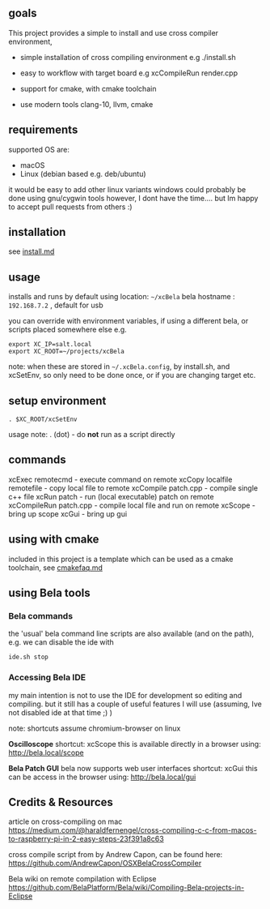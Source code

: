 ## goals

This project provides a simple to install and use cross compiler environment, 


- simple installation of cross compiling environment
e.g ./install.sh

- easy to workflow with target board
e.g xcCompileRun render.cpp

- support for cmake, with cmake toolchain

- use modern tools
clang-10, llvm, cmake


## requirements
supported OS are:
- macOS
- Linux (debian based e.g. deb/ubuntu)

it would be easy to add other linux variants
windows could probably be done using gnu/cygwin tools
however, I dont have the time.... but Im happy to accept pull requests from others :)



## installation
see [install.md](https://github.com/TheTechnobear/xcBela/blob/master/install.md)


## usage

installs and runs by default using 
location: `~/xcBela`
bela hostname : `192.168.7.2` , default for usb

you can override with environment variables, if using a different bela, or scripts placed somewhere else
e.g.

```
export XC_IP=salt.local
export XC_ROOT=~/projects/xcBela
```

note: when these are stored in `~/.xcBela.config`, by install.sh, and xcSetEnv, so only need to be done once, or if you are changing target etc.

## setup environment
```
. $XC_ROOT/xcSetEnv
```
usage note: . (dot) - do **not** run as a script directly 



## commands
xcExec remotecmd - execute command on remote 
xcCopy localfile remotefile - copy local file to remote 
xcCompile patch.cpp - compile single c++ file
xcRun  patch - run (local executable) patch on remote
xcCompileRun patch.cpp  - compile local file and run on remote
xcScope - bring up scope
xcGui - bring up gui

## using with cmake
included in this project is a template which can be used as a cmake toolchain, 
see [cmakefaq.md](https://github.com/TheTechnobear/xcBela/blob/master/cmake/cmakefaq.md)


## using Bela tools


### Bela commands
the 'usual' bela command line scripts are also available (and on the path),
e.g. we can disable the ide with
```
ide.sh stop
```

### Accessing Bela IDE
my main intention is not to use the IDE for development so editing and compiling. but it still has a couple of useful features I will use
(assuming, Ive not disabled ide at that time ;)  ) 

note: shortcuts assume chromium-browser on linux

**Oscilloscope**
shortcut: xcScope
this is available directly in a browser using: http://bela.local/scope



**Bela Patch GUI** 
bela now supports web user interfaces
shortcut: xcGui
this can be access in the browser using: http://bela.local/gui

## Credits & Resources

article on cross-compiling on mac 
https://medium.com/@haraldfernengel/cross-compiling-c-c-from-macos-to-raspberry-pi-in-2-easy-steps-23f391a8c63

cross compile script from by Andrew Capon, can be found here:
https://github.com/AndrewCapon/OSXBelaCrossCompiler

Bela wiki on remote compilation with Eclipse
https://github.com/BelaPlatform/Bela/wiki/Compiling-Bela-projects-in-Eclipse

